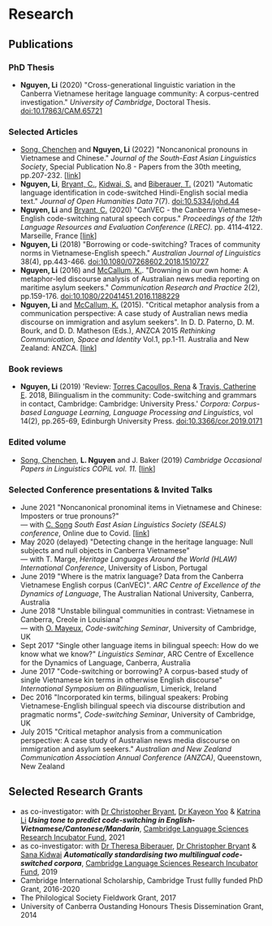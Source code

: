 # Research
## Publications

### PhD Thesis
+ **Nguyen, Li** (2020) "Cross-generational linguistic variation in the Canberra Vietnamese heritage language community: A corpus-centred investigation." *University of Cambridge*, Doctoral Thesis. [doi:10.17863/CAM.65721](https://doi.org/10.17863/CAM.65721) 

### Selected Articles
+ [Song, Chenchen](https://www.juliosong.com/) and **Nguyen, Li** (2022) "Noncanonical  pronouns  in  Vietnamese  and  Chinese." *Journal of the South-East Asian Linguistics Society*, Special Publication No.8 - Papers from the 30th meeting, pp.207-232. [[link](https://evols.library.manoa.hawaii.edu/handle/10524/52498)]
+ **Nguyen, Li**, [Bryant, C.](https://www.cl.cam.ac.uk/~cjb255/), [Kidwai, S.](https://sanakidwai.github.io/about.html) and [Biberauer, T.](https://www.mmll.cam.ac.uk/dr-theresa-biberauer) (2021) "Automatic language identification in code-switched Hindi-English social media text." *Journal of Open Humanities Data* 7(7). [doi:10.5334/johd.44](http://doi.org/10.5334/johd.44)
+ **Nguyen, Li** and [Bryant, C.](https://www.cl.cam.ac.uk/~cjb255/) (2020) "CanVEC - the Canberra Vietnamese-English code-switching natural speech corpus." *Proceedings of the 12th Language Resources and Evaluation Conference (LREC).* pp. 4114‑4122. Marseille, France [[link](https://www.aclweb.org/anthology/2020.lrec-1.507.pdf)] 
+ **Nguyen, Li** (2018) "Borrowing or code-switching? Traces of community norms in Vietnamese-English speech." *Australian Journal of Linguistics* 38(4), pp.443-466. [doi:10.1080/07268602.2018.1510727](https://www.tandfonline.com/doi/abs/10.1080/07268602.2018.1510727) 
+ **Nguyen, Li** (2016) and [McCallum, K.](https://www.canberra.edu.au/about-uc/faculties/arts-design/courses/communications-staff/media-and-public-affairs/mccallum-kerry). "Drowning in our own home: A metaphor-led discourse analysis of Australian news media reporting on maritime asylum seekers." *Communication Research and Practice* 2(2), pp.159-176. [doi:10.1080/22041451.2016.1188229](https://www.tandfonline.com/doi/abs/10.1080/22041451.2016.1188229)
+ **Nguyen, Li** and [McCallum, K.](https://www.canberra.edu.au/about-uc/faculties/arts-design/courses/communications-staff/media-and-public-affairs/mccallum-kerry) (2015). "Critical metaphor analysis from a communication perspective: A case study of Australian news media discourse on immigration and asylum seekers". In D. D. Paterno, D. M. Bourk, and D. D. Matheson (Eds.), ANZCA 2015 *Rethinking Communication, Space and Identity* Vol.1, pp.1-11. Australia and New Zealand: ANZCA. [[link](https://www.anzca.net/documents/2015-conf-papers/853-anzca15-nguyen-mccallum/file.html)]

### Book reviews
+ **Nguyen, Li** (2019) 'Review:  [Torres Cacoullos, Rena](https://sites.psu.edu/rct11/) & [Travis, Catherine E](https://researchers.anu.edu.au/researchers/travis-ce). 2018, Bilingualism in the community: Code-switching and grammars in contact, Cambridge: Cambridge: University Press.' *Corpora: Corpus-based Language Learning, Language Processing and Linguistics*, vol 14(2), pp.265-69, Edinburgh University Press. [doi:10.3366/cor.2019.0171](https://www.euppublishing.com/doi/full/10.3366/cor.2019.0171)

### Edited volume 

+ [Song, Chenchen](https://www.juliosong.com/), **L. Nguyen** and J. Baker (2019) *Cambridge Occasional Papers in Linguistics COPiL vol. 11.* [[link](http://www.ling.cam.ac.uk/COPIL/archive.html)]

### Selected Conference presentations & Invited Talks

+ June 2021 "Noncanonical pronominal items in Vietnamese and Chinese: Imposters or true pronouns?"  
— with [C. Song](https://www.juliosong.com/) *South East Asian Linguistics Society (SEALS) conference*, Online due to Covid. [[link](https://sites.google.com/site/sealsjournal/seals-and-jseals-history/seals-online-2021/seals-2021-program)]
+ May 2020 (delayed) "Detecting change in the heritage language: Null subjects and null objects in Canberra Vietnamese"  
— with T. Marge, *Heritage Languages Around the World (HLAW) International Conference*, University of Lisbon, Portugal
+ June 2019 "Where is the matrix language? Data from the Canberra Vietnamese English corpus (CanVEC)". *ARC Centre of Excellence of the Dynamics of Language*, The Australian National University, Canberra, Australia
+ June 2018 "Unstable bilingual communities in contrast: Vietnamese in Canberra, Creole in Louisiana"  
— with [O. Mayeux](https://sites.google.com/view/mayeux), *Code-switching Seminar*, University of Cambridge, UK
+ Sept 2017 "Single other language items in bilingual speech: How do we know what we know?"
*Linguistics Seminar*, ARC Centre of Excellence for the Dynamics of Language, Canberra, Australia
+ June 2017 "Code-switching or borrowing? A corpus-based study of single Vietnamese kin terms in otherwise English discourse" 
*International Symposium on Bilingualism*, Limerick, Ireland
+ Dec 2016 "Incorporated kin terms, bilingual speakers: Probing Vietnamese-English bilingual speech via discourse distribution and
pragmatic norms", *Code-switching Seminar*, University of Cambridge, UK
+ July 2015 "Critical metaphor analysis from a communication perspective: A case study of Australian news media discourse on immigration and asylum seekers." 
*Australian and New Zealand Communication Association Annual Conference (ANZCA)*, Queenstown, New Zealand

## Selected Research Grants
+ as co-investigator: with [Dr Christopher Bryant](https://www.cl.cam.ac.uk/~cjb255/), [Dr Kayeon Yoo](https://www.phonetics.mmll.cam.ac.uk/staff/kayeon-yoo) & [Katrina Li](https://www.phonetics.mmll.cam.ac.uk/staff/kechunkatrina-li/) **_Using tone to predict code-switching in English-Vietnamese/Cantonese/Mandarin_**, [Cambridge Language Sciences Research Incubator Fund](https://www.languagesciences.cam.ac.uk/funding/language-sciences-research-incubator-fund), 2021 
+ as co-investigator: with [Dr Theresa Biberauer](https://www.mml.cam.ac.uk/dr-theresa-biberauer),  [Dr Christopher Bryant](https://www.cl.cam.ac.uk/~cjb255/) & [Sana Kidwai](https://sanakidwai.github.io/) **_Automatically standardising two multilingual code-switched corpora_**, [Cambridge Language Sciences Research Incubator Fund](https://www.languagesciences.cam.ac.uk/funding/language-sciences-research-incubator-fund), 2019
+ Cambridge International Scholarship, Cambridge Trust fullly funded PhD Grant, 2016-2020 
+ The Philological Society Fieldwork Grant, 2017 
+ University of Canberra Oustanding Honours Thesis Dissemination Grant, 2014 
